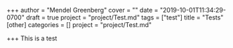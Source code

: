 +++
author = "Mendel Greenberg"
cover = ""
date = "2019-10-01T11:34:29-0700"
draft = true
project = "project/Test.md"
tags = ["test"]
title = "Tests"
[other]
categories = []
project = "project/Test.md"

+++
This is a test